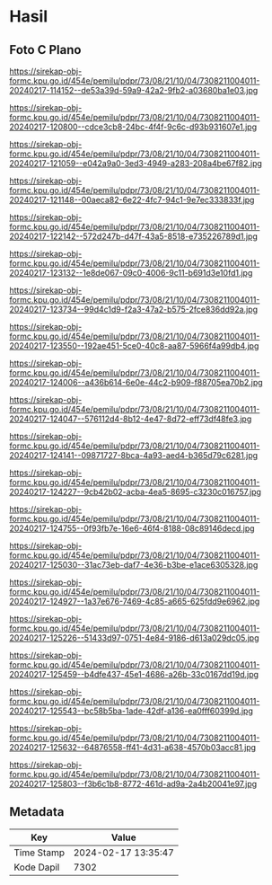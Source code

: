 # Hasil

## Foto C Plano

https://sirekap-obj-formc.kpu.go.id/454e/pemilu/pdpr/73/08/21/10/04/7308211004011-20240217-114152--de53a39d-59a9-42a2-9fb2-a03680ba1e03.jpg

https://sirekap-obj-formc.kpu.go.id/454e/pemilu/pdpr/73/08/21/10/04/7308211004011-20240217-120800--cdce3cb8-24bc-4f4f-9c6c-d93b931607e1.jpg

https://sirekap-obj-formc.kpu.go.id/454e/pemilu/pdpr/73/08/21/10/04/7308211004011-20240217-121059--e042a9a0-3ed3-4949-a283-208a4be67f82.jpg

https://sirekap-obj-formc.kpu.go.id/454e/pemilu/pdpr/73/08/21/10/04/7308211004011-20240217-121148--00aeca82-6e22-4fc7-94c1-9e7ec333833f.jpg

https://sirekap-obj-formc.kpu.go.id/454e/pemilu/pdpr/73/08/21/10/04/7308211004011-20240217-122142--572d247b-d47f-43a5-8518-e735226789d1.jpg

https://sirekap-obj-formc.kpu.go.id/454e/pemilu/pdpr/73/08/21/10/04/7308211004011-20240217-123132--1e8de067-09c0-4006-9c11-b691d3e10fd1.jpg

https://sirekap-obj-formc.kpu.go.id/454e/pemilu/pdpr/73/08/21/10/04/7308211004011-20240217-123734--99d4c1d9-f2a3-47a2-b575-2fce836dd92a.jpg

https://sirekap-obj-formc.kpu.go.id/454e/pemilu/pdpr/73/08/21/10/04/7308211004011-20240217-123550--192ae451-5ce0-40c8-aa87-5966f4a99db4.jpg

https://sirekap-obj-formc.kpu.go.id/454e/pemilu/pdpr/73/08/21/10/04/7308211004011-20240217-124006--a436b614-6e0e-44c2-b909-f88705ea70b2.jpg

https://sirekap-obj-formc.kpu.go.id/454e/pemilu/pdpr/73/08/21/10/04/7308211004011-20240217-124047--576112d4-8b12-4e47-8d72-eff73df48fe3.jpg

https://sirekap-obj-formc.kpu.go.id/454e/pemilu/pdpr/73/08/21/10/04/7308211004011-20240217-124141--09871727-8bca-4a93-aed4-b365d79c6281.jpg

https://sirekap-obj-formc.kpu.go.id/454e/pemilu/pdpr/73/08/21/10/04/7308211004011-20240217-124227--9cb42b02-acba-4ea5-8695-c3230c016757.jpg

https://sirekap-obj-formc.kpu.go.id/454e/pemilu/pdpr/73/08/21/10/04/7308211004011-20240217-124755--0f93fb7e-16e6-46f4-8188-08c89146decd.jpg

https://sirekap-obj-formc.kpu.go.id/454e/pemilu/pdpr/73/08/21/10/04/7308211004011-20240217-125030--31ac73eb-daf7-4e36-b3be-e1ace6305328.jpg

https://sirekap-obj-formc.kpu.go.id/454e/pemilu/pdpr/73/08/21/10/04/7308211004011-20240217-124927--1a37e676-7469-4c85-a665-625fdd9e6962.jpg

https://sirekap-obj-formc.kpu.go.id/454e/pemilu/pdpr/73/08/21/10/04/7308211004011-20240217-125226--51433d97-0751-4e84-9186-d613a029dc05.jpg

https://sirekap-obj-formc.kpu.go.id/454e/pemilu/pdpr/73/08/21/10/04/7308211004011-20240217-125459--b4dfe437-45e1-4686-a26b-33c0167dd19d.jpg

https://sirekap-obj-formc.kpu.go.id/454e/pemilu/pdpr/73/08/21/10/04/7308211004011-20240217-125543--bc58b5ba-1ade-42df-a136-ea0fff60399d.jpg

https://sirekap-obj-formc.kpu.go.id/454e/pemilu/pdpr/73/08/21/10/04/7308211004011-20240217-125632--64876558-ff41-4d31-a638-4570b03acc81.jpg

https://sirekap-obj-formc.kpu.go.id/454e/pemilu/pdpr/73/08/21/10/04/7308211004011-20240217-125803--f3b6c1b8-8772-461d-ad9a-2a4b20041e97.jpg


## Metadata

| Key        | Value               |
| ---------- | ------------------- |
| Time Stamp | 2024-02-17 13:35:47 |
| Kode Dapil | 7302                |



